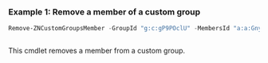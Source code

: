 ### Example 1: Remove a member of a custom group
```powershell
Remove-ZNCustomGroupsMember -GroupId "g:c:gP9POclU" -MembersId "a:a:GnyWAsYs"
```

```output

```

This cmdlet removes a member from a custom group.
